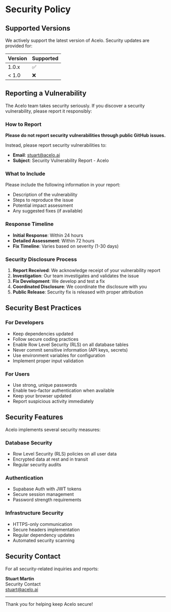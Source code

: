 # Security Policy

## Supported Versions

We actively support the latest version of Acelo. Security updates are provided for:

| Version | Supported          |
| ------- | ------------------ |
| 1.0.x   | :white_check_mark: |
| < 1.0   | :x:                |

## Reporting a Vulnerability

The Acelo team takes security seriously. If you discover a security vulnerability, please report it responsibly:

### How to Report

**Please do not report security vulnerabilities through public GitHub issues.**

Instead, please report security vulnerabilities to:
- **Email**: [stuart@acelo.ai](mailto:stuart@acelo.ai)
- **Subject**: Security Vulnerability Report - Acelo

### What to Include

Please include the following information in your report:
- Description of the vulnerability
- Steps to reproduce the issue
- Potential impact assessment
- Any suggested fixes (if available)

### Response Timeline

- **Initial Response**: Within 24 hours
- **Detailed Assessment**: Within 72 hours
- **Fix Timeline**: Varies based on severity (1-30 days)

### Security Disclosure Process

1. **Report Received**: We acknowledge receipt of your vulnerability report
2. **Investigation**: Our team investigates and validates the issue
3. **Fix Development**: We develop and test a fix
4. **Coordinated Disclosure**: We coordinate the disclosure with you
5. **Public Release**: Security fix is released with proper attribution

## Security Best Practices

### For Developers

- Keep dependencies updated
- Follow secure coding practices
- Enable Row Level Security (RLS) on all database tables
- Never commit sensitive information (API keys, secrets)
- Use environment variables for configuration
- Implement proper input validation

### For Users

- Use strong, unique passwords
- Enable two-factor authentication when available
- Keep your browser updated
- Report suspicious activity immediately

## Security Features

Acelo implements several security measures:

### Database Security
- Row Level Security (RLS) policies on all user data
- Encrypted data at rest and in transit
- Regular security audits

### Authentication
- Supabase Auth with JWT tokens
- Secure session management
- Password strength requirements

### Infrastructure Security
- HTTPS-only communication
- Secure headers implementation
- Regular dependency updates
- Automated security scanning

## Security Contact

For all security-related inquiries and reports:

**Stuart Martin**  
Security Contact  
[stuart@acelo.ai](mailto:stuart@acelo.ai)

---

Thank you for helping keep Acelo secure!